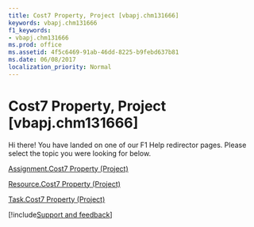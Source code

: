 ```yaml
---
title: Cost7 Property, Project [vbapj.chm131666]
keywords: vbapj.chm131666
f1_keywords:
- vbapj.chm131666
ms.prod: office
ms.assetid: 4f5c6469-91ab-46dd-8225-b9febd637b81
ms.date: 06/08/2017
localization_priority: Normal
---
```



# Cost7 Property, Project [vbapj.chm131666]

Hi there! You have landed on one of our F1 Help redirector pages. Please select the topic you were looking for below.

[Assignment.Cost7 Property (Project)](https://msdn.microsoft.com/library/14d2f7b3-b90b-67ae-7418-44e1d7836f90%28Office.15%29.aspx)

[Resource.Cost7 Property (Project)](https://msdn.microsoft.com/library/2022678d-f3d0-32a7-f253-6d56ef31a121%28Office.15%29.aspx)

[Task.Cost7 Property (Project)](https://msdn.microsoft.com/library/50f6365f-5605-c302-34fb-1e299d7539b8%28Office.15%29.aspx)

[!include[Support and feedback](~/includes/feedback-boilerplate.md)]